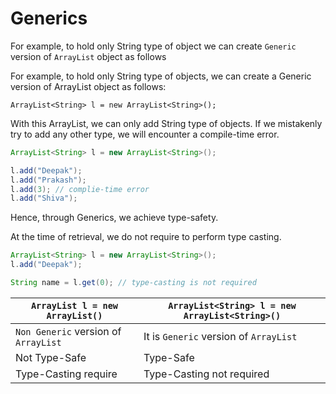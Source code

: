 # Generics

For example, to hold only String type of object we can create `Generic` version of `ArrayList` object as follows

For example, to hold only String type of objects, we can create a Generic version of ArrayList object as follows:

`ArrayList<String> l = new ArrayList<String>();`

With this ArrayList, we can only add String type of objects. If we mistakenly try to add any other type, we will encounter a compile-time error.

```java
ArrayList<String> l = new ArrayList<String>();

l.add("Deepak");
l.add("Prakash");
l.add(3); // complie-time error
l.add("Shiva");
```

Hence, through Generics, we achieve type-safety.

At the time of retrieval, we do not require to perform type casting.

```java
ArrayList<String> l = new ArrayList<String>();
l.add("Deepak");

String name = l.get(0); // type-casting is not required
```

| `ArrayList l = new ArrayList()`      | `ArrayList<String> l = new ArrayList<String>()` |
| ------------------------------------ | ----------------------------------------------- |
| `Non Generic` version of `ArrayList` | It is `Generic` version of `ArrayList`          |
| Not Type-Safe                        | Type-Safe                                       |
| Type-Casting require                 | Type-Casting not required                       |
